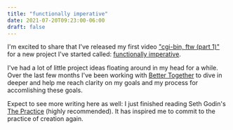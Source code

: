 ```yaml
---
title: "functionally imperative"
date: 2021-07-20T09:23:00-06:00
draft: false
---
```


I'm excited to share that I've released my first video ["cgi-bin, ftw (part 1)"](https://www.youtube.com/watch?v=iyN1upBxbMw) for a new project I've started called: [functionally imperative](https://funcimp.biz/).

I've had a lot of little project ideas floating around in my head for a while. Over the last few months I've been working with [Better Together](https://bettertogether.group/) to dive in deeper and help me reach clarity on my goals and my process for accomlishing these goals.

Expect to see more writing here as well: I just finished reading Seth Godin's [The Practice](https://www.goodreads.com/en/book/show/53479927-the-practice) (highly recommended). It has inspired me to commit to the practice of creation again.
